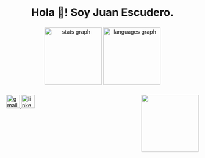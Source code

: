 <h1 align="center">Hola 👋! Soy Juan Escudero.</h1>

###

<div align="center">
  <img src="https://github-readme-stats.vercel.app/api?username=JuanEsc17&hide_title=false&hide_rank=false&show_icons=true&include_all_commits=true&count_private=true&disable_animations=false&theme=dracula&locale=en&hide_border=false" height="150" alt="stats graph"  />
  <img src="https://github-readme-stats.vercel.app/api/top-langs?username=JuanEsc17&locale=en&hide_title=false&layout=compact&card_width=320&langs_count=5&theme=dracula&hide_border=false" height="150" alt="languages graph"  />
</div>

###

<img align="right" height="150" src="https://tenor.com/es/view/pokemon-gengareguitar-gif-10693006001447972356"  />

###

<div align="left">
  <a href="juanescudero328@gmail.com" target="_blank">
    <img src="https://img.shields.io/static/v1?message=juanescudero328@gmail.com&logo=gmail&label=Gmail&color=D14836&logoColor=white&labelColor=&style=for-the-badge" height="35" alt="gmail logo"  />
  </a>
  <a href="https://www.linkedin.com/in/juan-escudero-ab6428255/" target="_blank">
    <img src="https://img.shields.io/static/v1?message=linkedin.com/in/juan-escudero-ab6428255/&logo=linkedin&label=linkedin&color=0077B5&logoColor=white&labelColor=&style=for-the-badge" height="35" alt="linkedin logo"  />
  </a>
</div>

###
